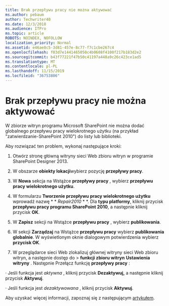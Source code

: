 ```yaml
---
title: Brak przepływu pracy nie można aktywować
ms.author: pebaum
author: Techwriter40
ms.date: 12/3/2018
ms.audience: ITPro
ms.topic: article
ROBOTS: NOINDEX, NOFOLLOW
localization_priority: Normal
ms.assetid: e46ae8c5-3d81-457e-8c77-f7c1cbe267c4
ms.openlocfilehash: f03d7e1441465050c4b0608f4100f217b183d2e2
ms.sourcegitcommit: b43f77221f47b50c41197a448a9c26c423ce1ad5
ms.translationtype: MT
ms.contentlocale: pl-PL
ms.lasthandoff: 11/15/2019
ms.locfileid: "36753806"
---
```

# <a name="missing-workflow-failed-to-activate"></a>Brak przepływu pracy nie można aktywować

W zbiorze witryn programu Microsoft SharePoint nie można dodać globalnego przepływu pracy wielokrotnego użytku (na przykład "zatwierdzanie-SharePoint 2010") do listy lub biblioteki.
  
Aby rozwiązać ten problem, wykonaj następujące kroki: 
  
1. Otwórz stronę główną witryny sieci Web zbioru witryn w programie SharePoint Designer 2013.
  
2. W obszarze **obiekty lokacji**wybierz pozycję **przepływy pracy**. 
  
3. W **Nowa** sekcja na Wstążce **przepływy pracy** , wybierz **przepływu pracy wielokrotnego użytku**. 
  
4. W formularzu **Tworzenie przepływu pracy wielokrotnego użytku** wprowadź nazwę * * *Repair2010* * *. Dla **typu platformy**, kliknij przycisk **przepływu pracy programu SharePoint 2010**, a następnie kliknij przycisk **OK**. 
  
1. W **Zapisz** sekcji na Wstążce **przepływu pracy** , wybierz **publikowania**. 
  
2. W sekcji **Zarządzaj** na Wstążce **przepływu pracy** wybierz **publikowania globalnie**. W wyświetlonym oknie dialogowym potwierdzenia wybierz **przycisk OK**. 
  
3. W przeglądarce sieci Web zlokalizuj głównej witryny sieci Web zbioru witryn, a następnie dostęp do \> **funkcji zbioru witryn** **Ustawienia witryny** . Następnie Przełącz funkcję **przepływy pracy** : 
  
· Jeśli funkcja jest *aktywna* , kliknij przycisk **Dezaktywuj,** a następnie kliknij przycisk **Aktywuj**. 
  
· Jeśli funkcja jest *dezaktywowana* , kliknij przycisk **Aktywuj**. 
  
Aby uzyskać więcej informacji, zapoznaj się z następującym [artykułem](https://go.microsoft.com/fwlink/?linkid=2047770&amp;clcid=0x409).
  

